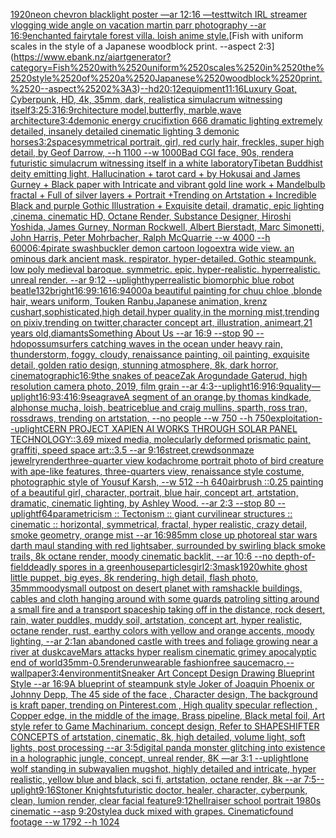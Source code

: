 [1920](https://www.ebank.nz/aiartgenerator?category=1920)[neon chevron blacklight poster —ar 12:16 —test](https://www.ebank.nz/aiartgenerator?category=neon%2520chevron%2520blacklight%2520poster%2520%E2%80%94ar%252012%3A16%2520%E2%80%94test)[twitch IRL streamer vlogging wide angle on vacation martin parr photography --ar 16:9](https://www.ebank.nz/aiartgenerator?category=twitch%2520IRL%2520streamer%2520vlogging%2520wide%2520angle%2520on%2520vacation%2520martin%2520parr%2520photography%2520--ar%252016%3A9)[enchanted fairytale forest villa. loish anime style.](https://www.ebank.nz/aiartgenerator?category=enchanted%2520fairytale%2520forest%2520villa.%2520loish%2520anime%2520style.)[Fish with uniform scales in the style of a Japanese woodblock print. --aspect 2:3](https://www.ebank.nz/aiartgenerator?category=Fish%2520with%2520uniform%2520scales%2520in%2520the%2520style%2520of%2520a%2520Japanese%2520woodblock%2520print.%2520--aspect%25202%3A3)[--hd](https://www.ebank.nz/aiartgenerator?category=--hd)[20:12](https://www.ebank.nz/aiartgenerator?category=20%3A12)[equipment](https://www.ebank.nz/aiartgenerator?category=equipment)[](https://www.ebank.nz/aiartgenerator?category=)[11:16](https://www.ebank.nz/aiartgenerator?category=11%3A16)[Luxury Goat, Cyberpunk, HD, 4k, 35mm, dark, realistic](https://www.ebank.nz/aiartgenerator?category=Luxury%2520Goat%2C%2520Cyberpunk%2C%2520HD%2C%25204k%2C%252035mm%2C%2520dark%2C%2520realistic)[a simulacrum witnessing itself](https://www.ebank.nz/aiartgenerator?category=a%2520simulacrum%2520witnessing%2520itself)[3:2](https://www.ebank.nz/aiartgenerator?category=3%3A2)[5:3](https://www.ebank.nz/aiartgenerator?category=5%3A3)[16:9](https://www.ebank.nz/aiartgenerator?category=16%3A9)[rchitecture model,butterfly, marble,wave architecture](https://www.ebank.nz/aiartgenerator?category=rchitecture%2520model%2Cbutterfly%2C%2520marble%2Cwave%2520architecture)[3:4](https://www.ebank.nz/aiartgenerator?category=3%3A4)[demonic energy crucifixtion  666 dramatic lighting   extremely detailed, insanely  detailed cinematic lighting 3 demonic horses](https://www.ebank.nz/aiartgenerator?category=demonic%2520energy%2520crucifixtion%2520%2520666%2520dramatic%2520lighting%2520%2520%2520extremely%2520detailed%2C%2520insanely%2520%2520detailed%2520cinematic%2520lighting%25203%2520demonic%2520horses)[3:2](https://www.ebank.nz/aiartgenerator?category=3%3A2)[space](https://www.ebank.nz/aiartgenerator?category=space)[symmetrical portrait, girl, red curly hair, freckles, super high detail, by Geof Darrow, --h 1100 --w 1000](https://www.ebank.nz/aiartgenerator?category=symmetrical%2520portrait%2C%2520girl%2C%2520red%2520curly%2520hair%2C%2520freckles%2C%2520super%2520high%2520detail%2C%2520by%2520Geof%2520Darrow%2C%2520--h%25201100%2520--w%25201000)[Bad CGI face, 90s, render](https://www.ebank.nz/aiartgenerator?category=Bad%2520CGI%2520face%2C%252090s%2C%2520render)[a futuristic simulacrum witnessing itself in a white laboratory](https://www.ebank.nz/aiartgenerator?category=a%2520futuristic%2520simulacrum%2520witnessing%2520itself%2520in%2520a%2520white%2520laboratory)[Tibetan Buddhist deity emitting light, Hallucination + tarot card + by Hokusai and James Gurney + Black paper with Intricate and vibrant gold line work + Mandelbulb fractal + Full of silver layers + Portrait +Trending on Artstation + Incredible Black and purple Gothic Illustration + Exquisite detail, dramatic, epic lighting ,cinema, cinematic HD, Octane Render, Substance Designer, Hiroshi Yoshida, James Gurney, Norman Rockwell, Albert Bierstadt, Marc Simonetti, John Harris, Peter Mohrbacher, Ralph McQuarrie --w 4000 --h 6000](https://www.ebank.nz/aiartgenerator?category=Tibetan%2520Buddhist%2520deity%2520emitting%2520light%2C%2520Hallucination%2520%2B%2520tarot%2520card%2520%2B%2520by%2520Hokusai%2520and%2520James%2520Gurney%2520%2B%2520Black%2520paper%2520with%2520Intricate%2520and%2520vibrant%2520gold%2520line%2520work%2520%2B%2520Mandelbulb%2520fractal%2520%2B%2520Full%2520of%2520silver%2520layers%2520%2B%2520Portrait%2520%2BTrending%2520on%2520Artstation%2520%2B%2520Incredible%2520Black%2520and%2520purple%2520Gothic%2520Illustration%2520%2B%2520Exquisite%2520detail%2C%2520dramatic%2C%2520epic%2520lighting%2520%2Ccinema%2C%2520cinematic%2520HD%2C%2520Octane%2520Render%2C%2520Substance%2520Designer%2C%2520Hiroshi%2520Yoshida%2C%2520James%2520Gurney%2C%2520Norman%2520Rockwell%2C%2520Albert%2520Bierstadt%2C%2520Marc%2520Simonetti%2C%2520John%2520Harris%2C%2520Peter%2520Mohrbacher%2C%2520Ralph%2520McQuarrie%2520--w%25204000%2520--h%25206000)[6:4](https://www.ebank.nz/aiartgenerator?category=6%3A4)[pirate swashbuckler demon cartoon logo](https://www.ebank.nz/aiartgenerator?category=pirate%2520swashbuckler%2520demon%2520cartoon%2520logo)[extra wide view. an ominous dark ancient mask. respirator. hyper-detailed. Gothic steampunk. low poly medieval baroque. symmetric. epic. hyper-realistic. hyperrealistic. unreal render. --ar 9:12 --uplight](https://www.ebank.nz/aiartgenerator?category=extra%2520wide%2520view.%2520an%2520ominous%2520dark%2520ancient%2520mask.%2520respirator.%2520hyper-detailed.%2520Gothic%2520steampunk.%2520low%2520poly%2520medieval%2520baroque.%2520symmetric.%2520epic.%2520hyper-realistic.%2520hyperrealistic.%2520unreal%2520render.%2520--ar%25209%3A12%2520--uplight)[hyperrealistic biomorphic blue robot beatle](https://www.ebank.nz/aiartgenerator?category=hyperrealistic%2520biomorphic%2520blue%2520robot%2520beatle)[132](https://www.ebank.nz/aiartgenerator?category=132)[bright](https://www.ebank.nz/aiartgenerator?category=bright)[16:9](https://www.ebank.nz/aiartgenerator?category=16%3A9)[9:16](https://www.ebank.nz/aiartgenerator?category=9%3A16)[16:9](https://www.ebank.nz/aiartgenerator?category=16%3A9)[4000](https://www.ebank.nz/aiartgenerator?category=4000)[a beautiful painting for chuu chloe ,blonde hair, wears uniform, Touken Ranbu,Japanese animation, krenz cushart,sophisticated,high detail,hyper quality,in the morning mist,trending on pixiv,trending on twitter,character concept art, illustration, animeart,21 years old,](https://www.ebank.nz/aiartgenerator?category=a%2520beautiful%2520painting%2520for%2520chuu%2520chloe%2520%2Cblonde%2520hair%2C%2520wears%2520uniform%2C%2520Touken%2520Ranbu%2CJapanese%2520animation%2C%2520krenz%2520cushart%2Csophisticated%2Chigh%2520detail%2Chyper%2520quality%2Cin%2520the%2520morning%2520mist%2Ctrending%2520on%2520pixiv%2Ctrending%2520on%2520twitter%2Ccharacter%2520concept%2520art%2C%2520illustration%2C%2520animeart%2C21%2520years%2520old%2C)[diamants](https://www.ebank.nz/aiartgenerator?category=diamants)[Something About Us --ar 16:9 --stop 90 --hd](https://www.ebank.nz/aiartgenerator?category=Something%2520About%2520Us%2520--ar%252016%3A9%2520--stop%252090%2520--hd)[opossum](https://www.ebank.nz/aiartgenerator?category=opossum)[surfers catching waves in the ocean under heavy rain, thunderstorm, foggy, cloudy, renaissance painting, oil painting, exquisite detail, golden ratio design, stunning atmosphere, 8k, dark horror, cinematographic](https://www.ebank.nz/aiartgenerator?category=surfers%2520catching%2520waves%2520in%2520the%2520ocean%2520under%2520heavy%2520rain%2C%2520thunderstorm%2C%2520foggy%2C%2520cloudy%2C%2520renaissance%2520painting%2C%2520oil%2520painting%2C%2520exquisite%2520detail%2C%2520golden%2520ratio%2520design%2C%2520stunning%2520atmosphere%2C%25208k%2C%2520dark%2520horror%2C%2520cinematographic)[16:9](https://www.ebank.nz/aiartgenerator?category=16%3A9)[the snakes of peace](https://www.ebank.nz/aiartgenerator?category=the%2520snakes%2520of%2520peace)[Zak Arogundade Gaterud, high resolution camera photo, 2019, film grain --ar 4:3](https://www.ebank.nz/aiartgenerator?category=Zak%2520Arogundade%2520Gaterud%2C%2520high%2520resolution%2520camera%2520photo%2C%25202019%2C%2520film%2520grain%2520--ar%25204%3A3)[--uplight](https://www.ebank.nz/aiartgenerator?category=--uplight)[16:9](https://www.ebank.nz/aiartgenerator?category=16%3A9)[16:9](https://www.ebank.nz/aiartgenerator?category=16%3A9)[quality](https://www.ebank.nz/aiartgenerator?category=quality)[—uplight](https://www.ebank.nz/aiartgenerator?category=%E2%80%94uplight)[16:9](https://www.ebank.nz/aiartgenerator?category=16%3A9)[3:4](https://www.ebank.nz/aiartgenerator?category=3%3A4)[16:9](https://www.ebank.nz/aiartgenerator?category=16%3A9)[seagrave](https://www.ebank.nz/aiartgenerator?category=seagrave)[A segment of an orange,by thomas kindkade, alphonse mucha, loish, beatriceblue and craig mullins, sparth, ross tran, rossdraws, trending on artstation, --no people --w 750 --h 750](https://www.ebank.nz/aiartgenerator?category=A%2520segment%2520of%2520an%2520orange%2Cby%2520thomas%2520kindkade%2C%2520alphonse%2520mucha%2C%2520loish%2C%2520beatriceblue%2520and%2520craig%2520mullins%2C%2520sparth%2C%2520ross%2520tran%2C%2520rossdraws%2C%2520trending%2520on%2520artstation%2C%2520--no%2520people%2520--w%2520750%2520--h%2520750)[exploitation](https://www.ebank.nz/aiartgenerator?category=exploitation)[--uplight](https://www.ebank.nz/aiartgenerator?category=--uplight)[CERN PROJECT XAPIEN AI WORKS THROUGH SOLAR PANEL TECHNOLOGY::3.69 mixed media, molecularly deformed prismatic paint, graffiti, speed space art::3.5 --ar 9:16](https://www.ebank.nz/aiartgenerator?category=CERN%2520PROJECT%2520XAPIEN%2520AI%2520WORKS%2520THROUGH%2520SOLAR%2520PANEL%2520TECHNOLOGY%3A%3A3.69%2520mixed%2520media%2C%2520molecularly%2520deformed%2520prismatic%2520paint%2C%2520graffiti%2C%2520speed%2520space%2520art%3A%3A3.5%2520--ar%25209%3A16)[street,](https://www.ebank.nz/aiartgenerator?category=street%2C)[crewdson](https://www.ebank.nz/aiartgenerator?category=crewdson)[maze jewelry](https://www.ebank.nz/aiartgenerator?category=maze%2520jewelry)[render](https://www.ebank.nz/aiartgenerator?category=render)[three-quarter view kodachrome portrait photo of bird creature with ape-like features, three-quarters view, renaissance style costume, photographic style of Yousuf Karsh, --w 512 --h 640](https://www.ebank.nz/aiartgenerator?category=three-quarter%2520view%2520kodachrome%2520portrait%2520photo%2520of%2520bird%2520creature%2520with%2520ape-like%2520features%2C%2520three-quarters%2520view%2C%2520renaissance%2520style%2520costume%2C%2520photographic%2520style%2520of%2520Yousuf%2520Karsh%2C%2520--w%2520512%2520--h%2520640)[airbrush ::0.25 painting of a beautiful girl, character, portrait, blue hair, concept art, artstation, dramatic, cinematic lighting, by Ashley Wood. --ar 2:3 --stop 80 --uplight](https://www.ebank.nz/aiartgenerator?category=airbrush%2520%3A%3A0.25%2520painting%2520of%2520a%2520beautiful%2520girl%2C%2520character%2C%2520portrait%2C%2520blue%2520hair%2C%2520concept%2520art%2C%2520artstation%2C%2520dramatic%2C%2520cinematic%2520lighting%2C%2520by%2520Ashley%2520Wood.%2520--ar%25202%3A3%2520--stop%252080%2520--uplight)[f64](https://www.ebank.nz/aiartgenerator?category=f64)[parametricism :: Tectonism :: giant curvilinear structures :: cinematic :: horizontal, symmetrical, fractal, hyper realistic, crazy detail, smoke geometry, orange mist  --ar 16:9](https://www.ebank.nz/aiartgenerator?category=parametricism%2520%3A%3A%2520Tectonism%2520%3A%3A%2520giant%2520curvilinear%2520structures%2520%3A%3A%2520cinematic%2520%3A%3A%2520horizontal%2C%2520symmetrical%2C%2520fractal%2C%2520hyper%2520realistic%2C%2520crazy%2520detail%2C%2520smoke%2520geometry%2C%2520orange%2520mist%2520%2520--ar%252016%3A9)[85mm close up photoreal star wars darth maul standing with red lightsaber, surrounded by swirling black smoke trails, 8k octane render, moody cinematic backlit, --ar 10:6 --no depth-of-field](https://www.ebank.nz/aiartgenerator?category=85mm%2520close%2520up%2520photoreal%2520star%2520wars%2520darth%2520maul%2520standing%2520with%2520red%2520lightsaber%2C%2520surrounded%2520by%2520swirling%2520black%2520smoke%2520trails%2C%25208k%2520octane%2520render%2C%2520moody%2520cinematic%2520backlit%2C%2520--ar%252010%3A6%2520--no%2520depth-of-field)[deadly spores in a greenhouse](https://www.ebank.nz/aiartgenerator?category=deadly%2520spores%2520in%2520a%2520greenhouse)[particles](https://www.ebank.nz/aiartgenerator?category=particles)[girl](https://www.ebank.nz/aiartgenerator?category=girl)[2:3](https://www.ebank.nz/aiartgenerator?category=2%3A3)[mask](https://www.ebank.nz/aiartgenerator?category=mask)[1920](https://www.ebank.nz/aiartgenerator?category=1920)[white ghost little puppet, big eyes, 8k rendering, high detail, flash photo, 35mm](https://www.ebank.nz/aiartgenerator?category=white%2520ghost%2520little%2520puppet%2C%2520big%2520eyes%2C%25208k%2520rendering%2C%2520high%2520detail%2C%2520flash%2520photo%2C%252035mm)[moody](https://www.ebank.nz/aiartgenerator?category=moody)[small outpost on desert planet with ramshackle buildings, cables and cloth hanging around with some guards patroling sitting around a small fire and a transport spaceship taking off in the distance, rock desert, rain, water puddles, muddy soil, artstation, concept art, hyper realistic, octane render, rust, earthy colors with yellow and orange accents, moody lighting, --ar 2:1](https://www.ebank.nz/aiartgenerator?category=small%2520outpost%2520on%2520desert%2520planet%2520with%2520ramshackle%2520buildings%2C%2520cables%2520and%2520cloth%2520hanging%2520around%2520with%2520some%2520guards%2520patroling%2520sitting%2520around%2520a%2520small%2520fire%2520and%2520a%2520transport%2520spaceship%2520taking%2520off%2520in%2520the%2520distance%2C%2520rock%2520desert%2C%2520rain%2C%2520water%2520puddles%2C%2520muddy%2520soil%2C%2520artstation%2C%2520concept%2520art%2C%2520hyper%2520realistic%2C%2520octane%2520render%2C%2520rust%2C%2520earthy%2520colors%2520with%2520yellow%2520and%2520orange%2520accents%2C%2520moody%2520lighting%2C%2520--ar%25202%3A1)[an abandoned castle with trees and foliage growing near a river at dusk](https://www.ebank.nz/aiartgenerator?category=an%2520abandoned%2520castle%2520with%2520trees%2520and%2520foliage%2520growing%2520near%2520a%2520river%2520at%2520dusk)[cave](https://www.ebank.nz/aiartgenerator?category=cave)[Mars attacks hyper realism cinematic grimey apocalyptic end of world](https://www.ebank.nz/aiartgenerator?category=Mars%2520attacks%2520hyper%2520realism%2520cinematic%2520grimey%2520apocalyptic%2520end%2520of%2520world)[35mm](https://www.ebank.nz/aiartgenerator?category=35mm)[-0.5](https://www.ebank.nz/aiartgenerator?category=-0.5)[render](https://www.ebank.nz/aiartgenerator?category=render)[unwearable fashion](https://www.ebank.nz/aiartgenerator?category=unwearable%2520fashion)[free sauce](https://www.ebank.nz/aiartgenerator?category=free%2520sauce)[macro,](https://www.ebank.nz/aiartgenerator?category=macro%2C)[--wallpaper](https://www.ebank.nz/aiartgenerator?category=--wallpaper)[3:4](https://www.ebank.nz/aiartgenerator?category=3%3A4)[environment](https://www.ebank.nz/aiartgenerator?category=environment)[it](https://www.ebank.nz/aiartgenerator?category=it)[Sneaker Art Concept Design Drawing Blueprint Style --ar 16:9](https://www.ebank.nz/aiartgenerator?category=Sneaker%2520Art%2520Concept%2520Design%2520Drawing%2520Blueprint%2520Style%2520--ar%252016%3A9)[A blueprint of steampunk style Joker of Joaquin Phoenix or Johnny Depp,  The 45 side of the face , Character design, The background is kraft paper,  trending on Pinterest.com  , High quality specular reflection ,  Copper  edge, in the middle of the image, Brass pipeline,  Black metal foil,  Art style refer to Game Machinarium.  concept design, Refer to SHAPESHIFTER CONCEPTS  of artstation, cinematic,  8k, high detailed,  volume light,  soft lights,  post processing    --ar 3:5](https://www.ebank.nz/aiartgenerator?category=A%2520blueprint%2520of%2520steampunk%2520style%2520Joker%2520of%2520Joaquin%2520Phoenix%2520or%2520Johnny%2520Depp%2C%2520%2520The%252045%2520side%2520of%2520the%2520face%2520%2C%2520Character%2520design%2C%2520The%2520background%2520is%2520kraft%2520paper%2C%2520%2520trending%2520on%2520Pinterest.com%2520%2520%2C%2520High%2520quality%2520specular%2520reflection%2520%2C%2520%2520Copper%2520%2520edge%2C%2520in%2520the%2520middle%2520of%2520the%2520image%2C%2520Brass%2520pipeline%2C%2520%2520Black%2520metal%2520foil%2C%2520%2520Art%2520style%2520refer%2520to%2520Game%2520Machinarium.%2520%2520concept%2520design%2C%2520Refer%2520to%2520SHAPESHIFTER%2520CONCEPTS%2520%2520of%2520artstation%2C%2520cinematic%2C%2520%25208k%2C%2520high%2520detailed%2C%2520%2520volume%2520light%2C%2520%2520soft%2520lights%2C%2520%2520post%2520processing%2520%2520%2520%2520--ar%25203%3A5)[digital panda monster glitching into existence in a holographic jungle, concept, unreal render, 8K —ar 3:1 --uplight](https://www.ebank.nz/aiartgenerator?category=digital%2520panda%2520monster%2520glitching%2520into%2520existence%2520in%2520a%2520holographic%2520jungle%2C%2520concept%2C%2520unreal%2520render%2C%25208K%2520%E2%80%94ar%25203%3A1%2520--uplight)[lone wolf standing in subway](https://www.ebank.nz/aiartgenerator?category=lone%2520wolf%2520standing%2520in%2520subway)[alien mugshot, highly detailed and intricate, hyper realistic, yellow blue and black, sci fi, artstation, octane render, 8k --ar 7:5](https://www.ebank.nz/aiartgenerator?category=alien%2520mugshot%2C%2520highly%2520detailed%2520and%2520intricate%2C%2520hyper%2520realistic%2C%2520yellow%2520blue%2520and%2520black%2C%2520sci%2520fi%2C%2520artstation%2C%2520octane%2520render%2C%25208k%2520--ar%25207%3A5)[--uplight](https://www.ebank.nz/aiartgenerator?category=--uplight)[9:16](https://www.ebank.nz/aiartgenerator?category=9%3A16)[Stoner Knights](https://www.ebank.nz/aiartgenerator?category=Stoner%2520Knights)[futuristic doctor, healer, character, cyberpunk, clean, lumion render, clear facial feature](https://www.ebank.nz/aiartgenerator?category=futuristic%2520doctor%2C%2520healer%2C%2520character%2C%2520cyberpunk%2C%2520clean%2C%2520lumion%2520render%2C%2520clear%2520facial%2520feature)[9:12](https://www.ebank.nz/aiartgenerator?category=9%3A12)[hellraiser school portrait 1980s cinematic --asp 9:20](https://www.ebank.nz/aiartgenerator?category=hellraiser%2520school%2520portrait%25201980s%2520cinematic%2520--asp%25209%3A20)[style](https://www.ebank.nz/aiartgenerator?category=style)[a duck mixed with grapes. Cinematic](https://www.ebank.nz/aiartgenerator?category=a%2520duck%2520mixed%2520with%2520grapes.%2520Cinematic)[found footage --w 1792 --h 1024](https://www.ebank.nz/aiartgenerator?category=found%2520footage%2520--w%25201792%2520--h%25201024)